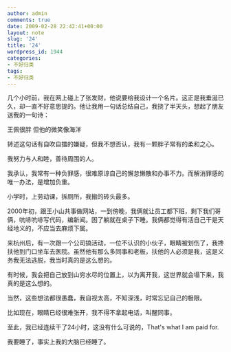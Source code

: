 ```yaml
---
author: admin
comments: true
date: 2009-02-28 22:42:41+00:00
layout: note
slug: '24'
title: '24'
wordpress_id: 1944
categories:
- 不好归类
tags:
- 不好归类
---
```


几个小时前，我在网上碰上了张发财，他说要给我设计一个名片。这正是我垂涎已久，却一直不好意思提的。他让我用一句话总结自己，我挠了半天头，想起了朋友送我的一句诗：

王佩很胖
但他的微笑像海洋

转述这句话有自吹自擂的嫌疑，但我不想否认，我有一颗胖子常有的柔和之心。

我努力与人和睦，善待周围的人。

我承认，我常有一种负罪感，很难原谅自己的懈怠懒散和办事不力。而解消罪感的唯一办法，是增加负重。

小学时，上劳动课，拆厕所，我搬的砖头最多。

2000年初，跟王小山共事做网站，一到傍晚，我俩就让员工都下班，剩下我们哥俩，吭哧吭哧写代码，编新闻。困了躺就在桌子下睡。我俩都觉得有活自己干是天经地义的，不应当去麻烦下属。

来杭州后，有一次跟一个公司搞活动，一位不认识的小伙子，眼睛被划伤了，我搀扶他到门口坐车去医院。虽然他有那么多同事和老板，扶他的人必须是我，这是义务我无法逃脱，我当时真的是这么想的。

有时候，我会把自己放到山穷水尽的位置上，以为离开我，这世界就会塌下来，我真的是这么想的。

当然，这些想法都很愚蠢，我自视太高，不知深浅，时常忘记自己的极限。

比如现在，眼睛已经很难张开，我不得不拿起电话，叫醒同事。

至此，我已经连续干了24小时，这没有什么可说的，That's what I am paid for.

我要睡了，事实上我的大脑已经睡了。
